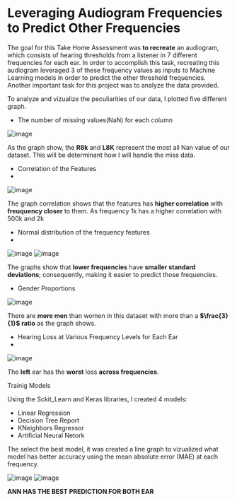 # **Leveraging Audiogram Frequencies to Predict Other Frequencies**

  The goal for this Take Home Assessment was **to recreate** an audiogram, which consists of hearing thresholds from a listener in 7 different frequencies for each ear. In order to accomplish this task, recreating this audiogram leveraged 3 of these frequency values as inputs to Machine Learning models in order to predict the other threshold frequencies. Another important task for this project was to analyze the data provided.

To analyze and vizualize the peculiarities of our data, I plotted five different graph. 

- The number of missing values(NaN) for each column

![image](https://user-images.githubusercontent.com/75848451/180352319-68b41579-0540-4cba-881b-0ec78c83e08d.png)

As the graph show, the **R8k** and **L8K** represent the most all Nan value of our dataset. This will be determinant how I will handle the miss data.

- Correlation of the Features
- 
![image](https://user-images.githubusercontent.com/75848451/180350786-ca3cc102-3da5-48d2-937b-571500c4636a.png)

The graph correlation shows that the features has **higher correlation** with **freuquency closer** to them. As frequency 1k has a higher correlation with 500k and 2k

- Normal distribution of the frequency features
- 
![image](https://user-images.githubusercontent.com/75848451/180350903-9adbe903-e603-45de-8f83-6a4efb76127e.png)
![image](https://user-images.githubusercontent.com/75848451/180350955-c447533f-e580-4d8f-b444-f5e923f8afac.png)

The graphs show that **lower frequencies** have **smaller standard deviations**; consequently, making it easier to predict those frequencies. 

- Gender Proportions

![image](https://user-images.githubusercontent.com/75848451/180351979-10c2446a-8996-436b-bad8-1296d0474083.png)

There are **more men** than women in this dataset with more than a **$\frac{3}{1}$ ratio** as the graph shows. 

- Hearing Loss at Various Frequency Levels for Each Ear
- 
![image](https://user-images.githubusercontent.com/75848451/180350658-9b4a4c9d-d22b-49e5-b352-f2f0479b4bfa.png)

The **left** ear has the **worst** loss **across frequencies**.

Trainig Models

Using the Sckit_Learn and Keras libraries, I created 4 models:
- Linear Regression
- Decision Tree Report
- KNeighbors Regressor
- Artificial Neural Netork

The select the best model, it was created a line graph to vizualized what model has better accuracy using the mean absolute error (MAE) at each frequency.

![image](https://user-images.githubusercontent.com/75848451/180351816-4bc5993d-754d-4a06-a534-b6279205e2ff.png)
![image](https://user-images.githubusercontent.com/75848451/180351842-940b1bd8-7638-4220-9c6f-efc51647389d.png)

**ANN HAS THE BEST PREDICTION FOR BOTH EAR**



